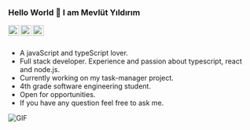 ### Hello World 🤚 I am Mevlüt Yıldırım 


<a href="https://www.linkedin.com/in/mevlüt-y-9b7757135/">
  <img align="left" alt="LinkedIn" width="22px" src="https://cdn.jsdelivr.net/npm/simple-icons@3.1.0/icons/linkedin.svg" />
</a>
<a href="mevlutyildirim1729@gmail.com">
  <img align="left" alt="'Gmail" width="22px" src="https://cdn.jsdelivr.net/npm/simple-icons@3.1.0/icons/gmail.svg" />
</a>
<a href="https://medium.com/@mevlutyildirim">
  <img align="left" alt="'Gmail" width="22px" src="https://cdn.jsdelivr.net/npm/simple-icons@3.1.0/icons/medium.svg" />
</a>
<br>
<br>

* A javaScript and typeScript lover.
* Full stack developer. Experience and passion about typescript, react and node.js.
* Currently working on my task-manager project. 
* 4th grade software engineering student.
* Open for opportunities.
* If you have any question feel free to ask me.

<img  alt="GIF" src="https://media.giphy.com/media/sk6yL9EGVeAcE/giphy.gif" />

